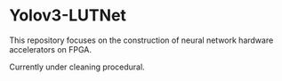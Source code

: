 # Yolov3-LUTNet
This repository focuses on the construction of neural network hardware accelerators on FPGA.

Currently under cleaning procedural.
